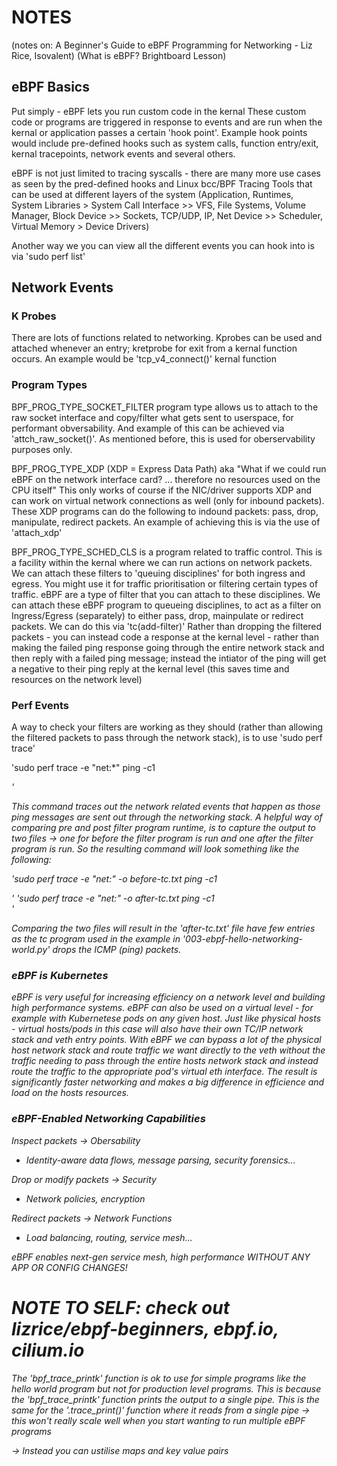 # NOTES #

(notes on: A Beginner's Guide to eBPF Programming for Networking - Liz Rice, Isovalent)
(What is eBPF? Brightboard Lesson)

## eBPF Basics ##

Put simply - eBPF lets you run custom code in the kernal
These custom code or programs are triggered in response to events and are run when the kernal or application passes a certain 'hook point'. 
Example hook points would include pre-defined hooks such as system calls, function entry/exit, kernal tracepoints, network events and several others.

eBPF is not just limited to tracing syscalls - there are many more use cases as seen by the pred-defined hooks and Linux bcc/BPF Tracing Tools that can be used at different layers of the system (Application, Runtimes, System Libraries > System Call Interface >> VFS, File Systems, Volume Manager, Block Device >> Sockets, TCP/UDP, IP, Net Device >> Scheduler, Virtual Memory > Device Drivers)

Another way we you can view all the different events you can hook into is via 'sudo perf list'

## Network Events ##

### K Probes ###

There are lots of functions related to networking. Kprobes can be used and attached whenever an entry; kretprobe for exit from a kernal function occurs.
An example would be 'tcp_v4_connect()' kernal function

### Program Types ###

BPF_PROG_TYPE_SOCKET_FILTER program type allows us to attach to the raw socket interface and copy/filter what gets sent to userspace, for performant obversability. And example of this can be achieved via 'attch_raw_socket()'. 
As mentioned before, this is used for oberservability purposes only.

BPF_PROG_TYPE_XDP (XDP = Express Data Path) aka "What if we could run eBPF on the network interface card? ... therefore no resources used on the CPU itself" This only works of course if the NIC/driver supports XDP and can work on virtual network connections as well (only for inbound packets). These XDP programs can do the following to indound packets: pass, drop, manipulate, redirect packets. An example of achieving this is via the use of 'attach_xdp'

BPF_PROG_TYPE_SCHED_CLS is a program related to traffic control. This is a facility within the kernal where we can run actions on network packets. We can attach these filters to 'queuing disciplines' for both ingress and egress. You might use it for traffic prioritisation or filtering certain types of traffic. eBPF are a type of filter that you can attach to these disciplines.
We can attach these eBPF program to queueing disciplines, to act as a filter on Ingress/Egress (separately) to either pass, drop, mainpulate or redirect packets. We can do this via 'tc(add-filter)'
Rather than dropping the filtered packets - you can instead code a response at the kernal level - rather than making the failed ping response going through the entire network stack and then reply with a failed ping message; instead the intiator of the ping will get a negative to their ping reply at the kernal level (this saves time and resources on the network level)

### Perf Events ###

A way to check your filters are working as they should (rather than allowing the filtered packets to pass through the network stack), is to use 'sudo perf trace'

'sudo perf trace -e "net:*" ping -c1 <address>'

This command traces out the network related events that happen as those ping messages are sent out through the networking stack.
A helpful way of comparing pre and post filter program runtime, is to capture the output to two files -> one for before the filter program is run and one after the filter program is run.
So the resulting command will look something like the following:

'sudo perf trace -e "net:*" -o before-tc.txt ping -c1 <address> '
'sudo perf trace -e "net:*" -o after-tc.txt ping -c1 <address> '

Comparing the two files will result in the 'after-tc.txt' file have few entries as the tc program used in the example in '003-ebpf-hello-networking-world.py' drops the ICMP (ping) packets.

### eBPF is Kubernetes ###

eBPF is very useful for increasing efficiency on a network level and building high performance systems. eBPF can also be used on a virtual level - for example with Kubernetese pods on any given host. Just like physical hosts - virtual hosts/pods in this case will also have their own TC/IP network stack and veth entry points. With eBPF we can bypass a lot of the physical host network stack and route traffic we want directly to the veth without the traffic needing to pass through the entire hosts network stack and instead route the traffic to the appropriate pod's virtual eth interface. The result is significantly faster networking and makes a big difference in efficience and load on the hosts resources.

### eBPF-Enabled Networking Capabilities ###

Inspect packets -> Obersability
- Identity-aware data flows, message parsing, security forensics...

Drop or modify packets -> Security
- Network policies, encryption 

Redirect packets -> Network Functions
- Load balancing, routing, service mesh...

eBPF enables next-gen service mesh, high performance WITHOUT ANY APP OR CONFIG CHANGES!

NOTE TO SELF:
check out lizrice/ebpf-beginners, ebpf.io, cilium.io
=====

The 'bpf_trace_printk' function is ok to use for simple programs like the hello world program but not for production level programs.
This is because the 'bpf_trace_printk' function prints the output to a single pipe. This is the same for the '.trace_print()' function where it reads from a single pipe -> this won't really scale well when you start wanting to run multiple eBPF programs

-> Instead you can ustilise maps and key value pairs